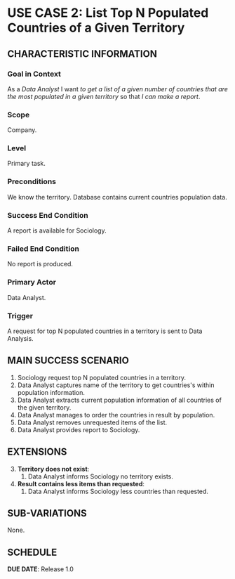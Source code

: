 # USE CASE 2: List Top N Populated Countries of a Given Territory

## CHARACTERISTIC INFORMATION

### Goal in Context

As a *Data Analyst* I want *to get a list of a given number of countries that are the most populated in a given territory* so that *I can make a report*.

### Scope

Company.

### Level

Primary task.

### Preconditions

We know the territory. Database contains current countries population data.

### Success End Condition

A report is available for Sociology.

### Failed End Condition

No report is produced.

### Primary Actor

Data Analyst.

### Trigger

A request for top N populated countries in a territory is sent to Data Analysis.

## MAIN SUCCESS SCENARIO

1. Sociology request top N populated countries in a territory.
2. Data Analyst captures name of the territory to get countries's within population information.
3. Data Analyst extracts current population information of all countries of the given territory.
4. Data Analyst manages to order the countries in result by population.
5. Data Analyst removes unrequested items of the list.
6. Data Analyst provides report to Sociology.

## EXTENSIONS

3. **Territory does not exist**:
    1. Data Analyst informs Sociology no territory exists.
5. **Result contains less items than requested**:
    1. Data Analyst informs Sociology less countries than requested.

## SUB-VARIATIONS

None.

## SCHEDULE

**DUE DATE**: Release 1.0